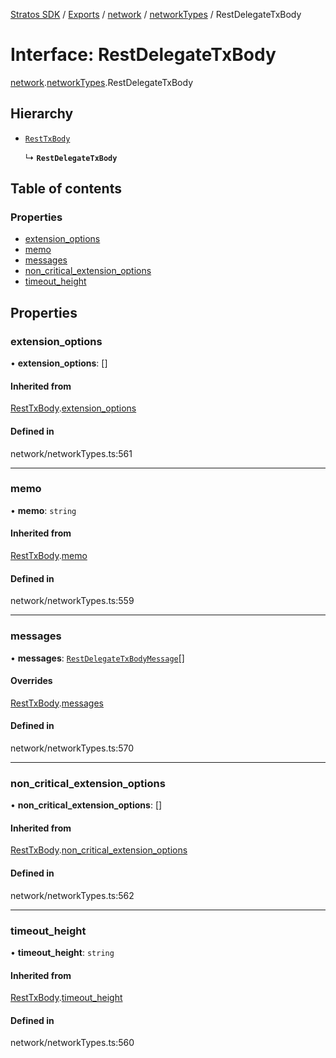 [Stratos SDK](../README.md) / [Exports](../modules.md) / [network](../modules/network.md) / [networkTypes](../modules/network.networkTypes.md) / RestDelegateTxBody

# Interface: RestDelegateTxBody

[network](../modules/network.md).[networkTypes](../modules/network.networkTypes.md).RestDelegateTxBody

## Hierarchy

- [`RestTxBody`](network.networkTypes.RestTxBody.md)

  ↳ **`RestDelegateTxBody`**

## Table of contents

### Properties

- [extension\_options](network.networkTypes.RestDelegateTxBody.md#extension_options)
- [memo](network.networkTypes.RestDelegateTxBody.md#memo)
- [messages](network.networkTypes.RestDelegateTxBody.md#messages)
- [non\_critical\_extension\_options](network.networkTypes.RestDelegateTxBody.md#non_critical_extension_options)
- [timeout\_height](network.networkTypes.RestDelegateTxBody.md#timeout_height)

## Properties

### extension\_options

• **extension\_options**: []

#### Inherited from

[RestTxBody](network.networkTypes.RestTxBody.md).[extension_options](network.networkTypes.RestTxBody.md#extension_options)

#### Defined in

network/networkTypes.ts:561

___

### memo

• **memo**: `string`

#### Inherited from

[RestTxBody](network.networkTypes.RestTxBody.md).[memo](network.networkTypes.RestTxBody.md#memo)

#### Defined in

network/networkTypes.ts:559

___

### messages

• **messages**: [`RestDelegateTxBodyMessage`](network.networkTypes.RestDelegateTxBodyMessage.md)[]

#### Overrides

[RestTxBody](network.networkTypes.RestTxBody.md).[messages](network.networkTypes.RestTxBody.md#messages)

#### Defined in

network/networkTypes.ts:570

___

### non\_critical\_extension\_options

• **non\_critical\_extension\_options**: []

#### Inherited from

[RestTxBody](network.networkTypes.RestTxBody.md).[non_critical_extension_options](network.networkTypes.RestTxBody.md#non_critical_extension_options)

#### Defined in

network/networkTypes.ts:562

___

### timeout\_height

• **timeout\_height**: `string`

#### Inherited from

[RestTxBody](network.networkTypes.RestTxBody.md).[timeout_height](network.networkTypes.RestTxBody.md#timeout_height)

#### Defined in

network/networkTypes.ts:560
